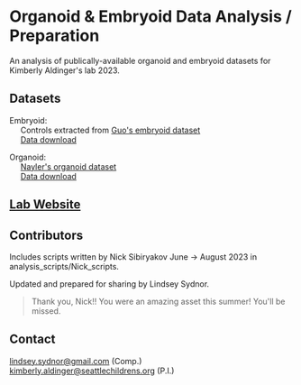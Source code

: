 # Organoid & Embryoid Data Analysis / Preparation
An analysis of publically-available organoid and embryoid datasets for Kimberly Aldinger's lab 2023.

## Datasets
Embryoid: <br />
&nbsp;&nbsp;&nbsp;&nbsp; Controls extracted from [Guo's embryoid dataset](https://www.sciencedirect.com/science/article/pii/S2213671119300244) <br />
&nbsp;&nbsp;&nbsp;&nbsp; [Data download](https://www.ncbi.nlm.nih.gov/geo/query/acc.cgi?acc=GSE125416)

Organoid: <br />
&nbsp;&nbsp;&nbsp;&nbsp; [Nayler's organoid dataset](https://www.ncbi.nlm.nih.gov/pmc/articles/PMC8217544/) <br />
&nbsp;&nbsp;&nbsp;&nbsp; [Data download](https://www.ncbi.nlm.nih.gov/geo/query/acc.cgi?acc=GSE150153)


## [Lab Website](https://www.aldingerlab.org/)

## Contributors
Includes scripts written by Nick Sibiryakov June &#8594; August 2023 in analysis_scripts/Nick_scripts.

Updated and prepared for sharing by Lindsey Sydnor.

> Thank you, Nick!! You were an amazing asset this summer! You'll be missed.

## Contact
lindsey.sydnor@gmail.com (Comp.) <br />
kimberly.aldinger@seattlechildrens.org (P.I.)